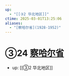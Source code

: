 ```yaml
---
up:
  - "[[③2 华北地区]]"
ctime: 2025-03-01T13:25:06
aliases:
  - "[察哈尔省](1928-1952)"
---
```


# ③24 [察哈尔省](1928-1952)

- up: [[③2 华北地区]]
